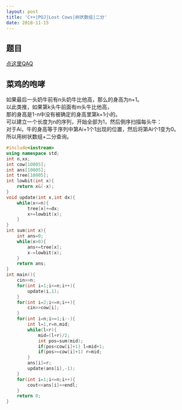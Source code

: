 ```yaml
---
layout: post 
title: 'C++|POJ|Lost Cows|树状数组|二分'
date: 2018-11-15
---
```

## 题目
[点这里QAQ](http://poj.org/problem?id=2182)  
## 菜鸡的咆哮
如果最后一头奶牛前有n头奶牛比他高，那么的身高为n+1。    
以此类推，如果第k头牛前面有m头牛比他高，  
那的身高是1-n中没有被确定的身高里第k+1小的。  
可以建立一个长度为n的序列，开始全部为1，然后倒序扫描每头牛：  
对于Ai，牛的身高等于序列中第Ai+1个1出现的位置，然后将第Ai个1变为0。  
所以用树状数组+二分查询。  
```cpp
#include<iostream>
using namespace std;
int n,xx;
int cow[10005];
int ans[10005];
int tree[10005];
int lowbit(int x){
	return x&(-x);
}
void update(int x,int dx){
	while(x<=n){
		tree[x]+=dx;
		x+=lowbit(x);
	}
}
int sum(int x){
	int ans=0;
	while(x>0){
		ans+=tree[x];
		x-=lowbit(x);
	}
	return ans;
}
int main(){
	cin>>n;
	for(int i=1;i<=n;i++){
		update(i,1);
	}
	for(int i=2;i<=n;i++){
		cin>>cow[i];
	}
	for(int i=n;i>=1;i--){
		int l=1,r=n,mid;
		while(l<r){
			mid=(l+r)/2;
			int pos=sum(mid);
			if(pos<cow[i]+1) l=mid+1;
			if(pos>=cow[i]+1) r=mid;
		}
		ans[i]=r;
		update(ans[i],-1);
	}
	for(int i=1;i<=n;i++){
		cout<<ans[i]<<endl;
	}
	return 0;
}
```